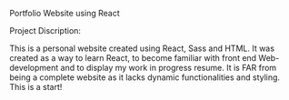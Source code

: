 Portfolio Website using React

Project Discription:

This is a personal website created using React, Sass and HTML. It was created as a way to learn React, to become familiar with front end Web-development and to display my work in progress resume. It is FAR from being a complete website as it lacks dynamic functionalities and styling. This is a start!
